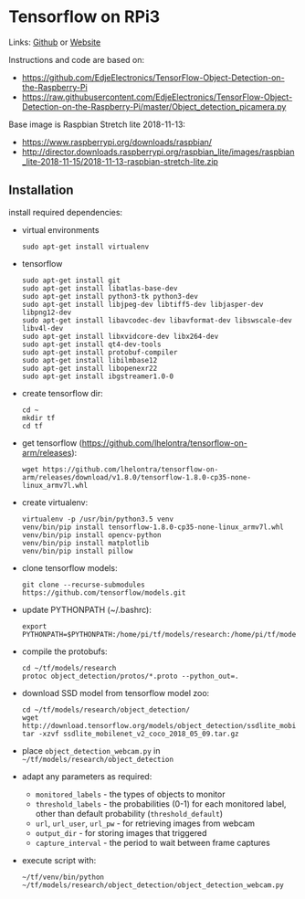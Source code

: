 # Tensorflow on RPi3
Links: [Github](https://github.com/irsbugs/meetings/blob/master/2019/2019-03-11/rpi3_and_tensorflow/README.md) or [Website](https://irsbugs.github.io/meetings/2019/2019-03-11/rpi3_and_tensorflow/) 

Instructions and code are based on:

* https://github.com/EdjeElectronics/TensorFlow-Object-Detection-on-the-Raspberry-Pi
* https://raw.githubusercontent.com/EdjeElectronics/TensorFlow-Object-Detection-on-the-Raspberry-Pi/master/Object_detection_picamera.py

Base image is Raspbian Stretch lite 2018-11-13:

* https://www.raspberrypi.org/downloads/raspbian/
* http://director.downloads.raspberrypi.org/raspbian_lite/images/raspbian_lite-2018-11-15/2018-11-13-raspbian-stretch-lite.zip

## Installation

install required dependencies:

* virtual environments

  ```
  sudo apt-get install virtualenv
  ```

* tensorflow

  ```
  sudo apt-get install git
  sudo apt-get install libatlas-base-dev
  sudo apt-get install python3-tk python3-dev
  sudo apt-get install libjpeg-dev libtiff5-dev libjasper-dev libpng12-dev
  sudo apt-get install libavcodec-dev libavformat-dev libswscale-dev libv4l-dev
  sudo apt-get install libxvidcore-dev libx264-dev
  sudo apt-get install qt4-dev-tools
  sudo apt-get install protobuf-compiler
  sudo apt-get install libilmbase12
  sudo apt-get install libopenexr22
  sudo apt-get install ibgstreamer1.0-0
  ```

* create tensorflow dir:

  ```
  cd ~
  mkdir tf
  cd tf
  ```

* get tensorflow (https://github.com/lhelontra/tensorflow-on-arm/releases):

  ```
  wget https://github.com/lhelontra/tensorflow-on-arm/releases/download/v1.8.0/tensorflow-1.8.0-cp35-none-linux_armv7l.whl
  ```

* create virtualenv:

  ```
  virtualenv -p /usr/bin/python3.5 venv
  venv/bin/pip install tensorflow-1.8.0-cp35-none-linux_armv7l.whl
  venv/bin/pip install opencv-python
  venv/bin/pip install matplotlib
  venv/bin/pip install pillow
  ```

* clone tensorflow models:

  ```
  git clone --recurse-submodules https://github.com/tensorflow/models.git
  ```

* update PYTHONPATH (~/.bashrc):

  ```
  export PYTHONPATH=$PYTHONPATH:/home/pi/tf/models/research:/home/pi/tf/models/research/slim
  ```

* compile the protobufs:

  ```
  cd ~/tf/models/research
  protoc object_detection/protos/*.proto --python_out=.
  ```

* download SSD model from tensorflow model zoo:

  ```
  cd ~/tf/models/research/object_detection/
  wget http://download.tensorflow.org/models/object_detection/ssdlite_mobilenet_v2_coco_2018_05_09.tar.gz
  tar -xzvf ssdlite_mobilenet_v2_coco_2018_05_09.tar.gz
  ```

* place `object_detection_webcam.py` in `~/tf/models/research/object_detection`

* adapt any parameters as required:

  * `monitored_labels` - the types of objects to monitor
  * `threshold_labels` - the probabilities (0-1) for each monitored label, 
    other than default probability (`threshold_default`)
  * `url`, `url_user`, `url_pw` - for retrieving images from webcam
  * `output_dir` - for storing images that triggered
  * `capture_interval` - the period to wait between frame captures

* execute script with:

  ```
  ~/tf/venv/bin/python ~/tf/models/research/object_detection/object_detection_webcam.py
  ```


